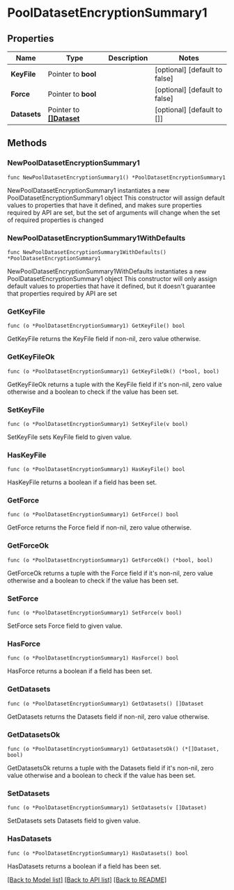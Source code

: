 # PoolDatasetEncryptionSummary1

## Properties

Name | Type | Description | Notes
------------ | ------------- | ------------- | -------------
**KeyFile** | Pointer to **bool** |  | [optional] [default to false]
**Force** | Pointer to **bool** |  | [optional] [default to false]
**Datasets** | Pointer to [**[]Dataset**](Dataset.md) |  | [optional] [default to []]

## Methods

### NewPoolDatasetEncryptionSummary1

`func NewPoolDatasetEncryptionSummary1() *PoolDatasetEncryptionSummary1`

NewPoolDatasetEncryptionSummary1 instantiates a new PoolDatasetEncryptionSummary1 object
This constructor will assign default values to properties that have it defined,
and makes sure properties required by API are set, but the set of arguments
will change when the set of required properties is changed

### NewPoolDatasetEncryptionSummary1WithDefaults

`func NewPoolDatasetEncryptionSummary1WithDefaults() *PoolDatasetEncryptionSummary1`

NewPoolDatasetEncryptionSummary1WithDefaults instantiates a new PoolDatasetEncryptionSummary1 object
This constructor will only assign default values to properties that have it defined,
but it doesn't guarantee that properties required by API are set

### GetKeyFile

`func (o *PoolDatasetEncryptionSummary1) GetKeyFile() bool`

GetKeyFile returns the KeyFile field if non-nil, zero value otherwise.

### GetKeyFileOk

`func (o *PoolDatasetEncryptionSummary1) GetKeyFileOk() (*bool, bool)`

GetKeyFileOk returns a tuple with the KeyFile field if it's non-nil, zero value otherwise
and a boolean to check if the value has been set.

### SetKeyFile

`func (o *PoolDatasetEncryptionSummary1) SetKeyFile(v bool)`

SetKeyFile sets KeyFile field to given value.

### HasKeyFile

`func (o *PoolDatasetEncryptionSummary1) HasKeyFile() bool`

HasKeyFile returns a boolean if a field has been set.

### GetForce

`func (o *PoolDatasetEncryptionSummary1) GetForce() bool`

GetForce returns the Force field if non-nil, zero value otherwise.

### GetForceOk

`func (o *PoolDatasetEncryptionSummary1) GetForceOk() (*bool, bool)`

GetForceOk returns a tuple with the Force field if it's non-nil, zero value otherwise
and a boolean to check if the value has been set.

### SetForce

`func (o *PoolDatasetEncryptionSummary1) SetForce(v bool)`

SetForce sets Force field to given value.

### HasForce

`func (o *PoolDatasetEncryptionSummary1) HasForce() bool`

HasForce returns a boolean if a field has been set.

### GetDatasets

`func (o *PoolDatasetEncryptionSummary1) GetDatasets() []Dataset`

GetDatasets returns the Datasets field if non-nil, zero value otherwise.

### GetDatasetsOk

`func (o *PoolDatasetEncryptionSummary1) GetDatasetsOk() (*[]Dataset, bool)`

GetDatasetsOk returns a tuple with the Datasets field if it's non-nil, zero value otherwise
and a boolean to check if the value has been set.

### SetDatasets

`func (o *PoolDatasetEncryptionSummary1) SetDatasets(v []Dataset)`

SetDatasets sets Datasets field to given value.

### HasDatasets

`func (o *PoolDatasetEncryptionSummary1) HasDatasets() bool`

HasDatasets returns a boolean if a field has been set.


[[Back to Model list]](../README.md#documentation-for-models) [[Back to API list]](../README.md#documentation-for-api-endpoints) [[Back to README]](../README.md)



